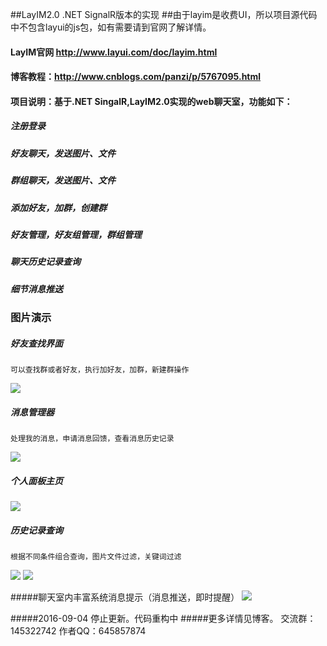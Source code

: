##LayIM2.0 .NET SignalR版本的实现
##由于layim是收费UI，所以项目源代码中不包含layui的js包，如有需要请到官网了解详情。

#### LayIM官网 http://www.layui.com/doc/layim.html
#### 博客教程：http://www.cnblogs.com/panzi/p/5767095.html
#### 项目说明：基于.NET SingalR,LayIM2.0实现的web聊天室，功能如下：
##### 注册登录
##### 好友聊天，发送图片、文件
##### 群组聊天，发送图片、文件
##### 添加好友，加群，创建群
##### 好友管理，好友组管理，群组管理
##### 聊天历史记录查询
##### 细节消息推送
### 图片演示
##### 好友查找界面
    可以查找群或者好友，执行加好友，加群，新建群操作
![](http://images2015.cnblogs.com/blog/841545/201608/841545-20160810230811559-1769140393.png) 

##### 消息管理器
    处理我的消息，申请消息回馈，查看消息历史记录
![](http://images2015.cnblogs.com/blog/841545/201608/841545-20160810235248277-563771878.png) 

##### 个人面板主页
![](http://images2015.cnblogs.com/blog/841545/201608/841545-20160812171017718-2043816584.png) 

##### 历史记录查询
    根据不同条件组合查询，图片文件过滤，关键词过滤
![](http://images2015.cnblogs.com/blog/841545/201608/841545-20160816231101906-694521303.png) 
![](http://images2015.cnblogs.com/blog/841545/201608/841545-20160816231013593-490864703.png) 

#####聊天室内丰富系统消息提示（消息推送，即时提醒）
![](http://images2015.cnblogs.com/blog/841545/201608/841545-20160816234932125-388532066.png) 

#####2016-09-04 停止更新。代码重构中
#####更多详情见博客。 交流群：145322742  作者QQ：645857874
